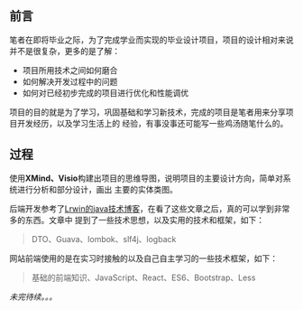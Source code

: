 ## 前言
笔者在即将毕业之际，为了完成学业而实现的毕业设计项目，项目的设计相对来说并不是很复杂，更多的是了解：
- 项目所用技术之间如何磨合
- 如何解决开发过程中的问题
- 如何对已经初步完成的项目进行优化和性能调优

项目的目的就是为了学习，巩固基础和学习新技术，完成的项目是笔者用来分享项目开发经历，以及学习生活上的
经验，有事没事还可能写一些鸡汤随笔什么的。

## 过程
使用**XMind、Visio**构建出项目的思维导图，说明项目的主要设计方向，简单对系统进行分析和部分设计，画出
主要的实体类图。

后端开发参考了[Lrwin的java技术博客](https://lrwinx.github.io/)，在看了这些文章之后，真的可以学到非常多的东西。文章中
提到了一些技术思想，以及实用的技术和框架，如下：
> DTO、Guava、lombok、slf4j、logback

网站前端使用的是在实习时接触的以及自己自主学习的一些技术框架，如下：
>  基础的前端知识、JavaScript、React、ES6、Bootstrap、Less

*未完待续。。。*